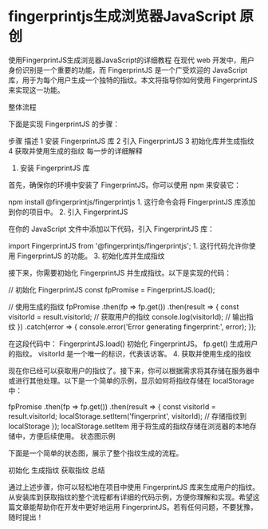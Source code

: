 # fingerprintjs生成浏览器JavaScript 原创
使用FingerprintJS生成浏览器JavaScript的详细教程
在现代 web 开发中，用户身份识别是一个重要的功能，而 FingerprintJS 是一个广受欢迎的 JavaScript 库，用于为每个用户生成一个独特的指纹。本文将指导你如何使用 FingerprintJS 来实现这一功能。

整体流程

下面是实现 FingerprintJS 的步骤：

步骤	描述
1	安装 FingerprintJS 库
2	引入 FingerprintJS
3	初始化库并生成指纹
4	获取并使用生成的指纹
每一步的详细解释

1. 安装 FingerprintJS 库

首先，确保你的环境中安装了 FingerprintJS。你可以使用 npm 来安装它：

npm install @fingerprintjs/fingerprintjs
1.
这行命令会将 FingerprintJS 库添加到你的项目中。
2. 引入 FingerprintJS

在你的 JavaScript 文件中添加以下代码，引入 FingerprintJS 库：

import FingerprintJS from '@fingerprintjs/fingerprintjs';
1.
这行代码允许你使用 FingerprintJS 的功能。
3. 初始化库并生成指纹

接下来，你需要初始化 FingerprintJS 并生成指纹。以下是实现的代码：

// 初始化 FingerprintJS
const fpPromise = FingerprintJS.load();

// 使用生成的指纹
fpPromise
  .then(fp => fp.get())
  .then(result => {
    const visitorId = result.visitorId; // 获取用户的指纹
    console.log(visitorId); // 输出指纹
  })
  .catch(error => {
    console.error('Error generating fingerprint:', error);
  });

在这段代码中：
FingerprintJS.load() 初始化 FingerprintJS。
fp.get() 生成用户的指纹。
visitorId 是一个唯一的标识，代表该访客。
4. 获取并使用生成的指纹

现在你已经可以获取用户的指纹了。接下来，你可以根据需求将其存储在服务器中或进行其他处理。以下是一个简单的示例，显示如何将指纹存储在 localStorage 中：

fpPromise
  .then(fp => fp.get())
  .then(result => {
    const visitorId = result.visitorId;
    localStorage.setItem('fingerprint', visitorId); // 存储指纹到 localStorage
  });
localStorage.setItem 用于将生成的指纹存储在浏览器的本地存储中，方便后续使用。
状态图示例

下面是一个简单的状态图，展示了整个指纹生成的流程。

初始化
生成指纹
获取指纹
总结

通过上述步骤，你可以轻松地在项目中使用 FingerprintJS 库来生成用户的指纹。从安装库到获取指纹的整个流程都有详细的代码示例，方便你理解和实现。希望这篇文章能帮助你在开发中更好地运用 FingerprintJS。若有任何问题，不要犹豫，随时提出！
